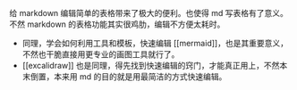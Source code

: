 给 markdown 编辑简单的表格带来了极大的便利。也使得 md 写表格有了意义。不然 markdown 的表格功能其实很鸡肋，编辑不方便太耗时。
- 同理，学会如何利用工具和模板，快速编辑 [[mermaid]]，也是其重要意义，不然也干脆直接用更专业的画图工具就行了。
- [[excalidraw]] 也是同理，得先找到快速编辑的窍门，才能真正用上，不然本末倒置，本来用 md 的目的就是用最简洁的方式快速编辑。
